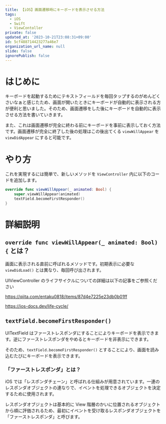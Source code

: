 ```yaml
---
title: 【iOS】画面遷移時にキーボードを表示させる方法
tags:
  - iOS
  - Swift
  - ViewContoller
private: false
updated_at: '2023-10-21T23:08:31+09:00'
id: 5cf488714423277a46e7
organization_url_name: null
slide: false
ignorePublish: false
---
```

<!-- textlint-disable -->
# はじめに
キーボードを起動するためにテキストフィールドを毎回タップするのがめんどくさいなぁと感じたため、画面が開いたときにキーボードが自動的に表示される方が便利と思いました。そのため、画面遷移をした後にキーボードを自動的に表示させる方法を書いていきます。

また、これは画面遷移が完全に終わる前にキーボードを事前に表示しておく方法です。画面遷移が完全に終了した後の処理はこの後出てくる `viewWillAppear` を `viewDidAppear` にすると可能です。

# やり方
これを実現するには簡単で、新しいメソッドを `ViewController` 内に以下のコードを追加します。

```swift
override func viewWillAppear(_ animated: Bool) {
    super.viewWillAppear(animated)
    textField.becomeFirstResponder()
}
```

# 詳細説明
## `override func viewWillAppear(_ animated: Bool) {` とは？
画面に表示される直前に呼ばれるメソッドです。初期表示に必要な `viewDidLoad()` とは異なり、毎回呼び出されます。

UIViewController のライフサイクルについての詳細は以下の記事をご参照ください

https://qiita.com/entaku0818/items/87d4e7225e23db0b01ff

https://ios-docs.dev/life-cycle/

## `textField.becomeFirstResponder()`
UITextField はファーストレスポンダにすることによりキーボードを表示できます。逆にファーストレスポンダをやめるとキーボードを非表示にできます。

そのため、`textField.becomeFirstResponder()` とすることにより、画面を読み込むたびにキーボードを表示できます。

### 「ファーストレスポンダ」とは？
iOS では「レスポンダチェーン」と呼ばれる仕組みが用意されています。一連のレスポンダオブジェクトの連なりで、イベントを処理できるオブジェクトを決定するために使用されます。

レスポンダオブジェクトは基本的に View 階層のかいに位置されるオブジェクトから順に評価されるため、最初にイベントを受け取るレスポンダオブジェクトを「ファーストレスポンダ」と呼びます。
<!-- textlint-enable -->
